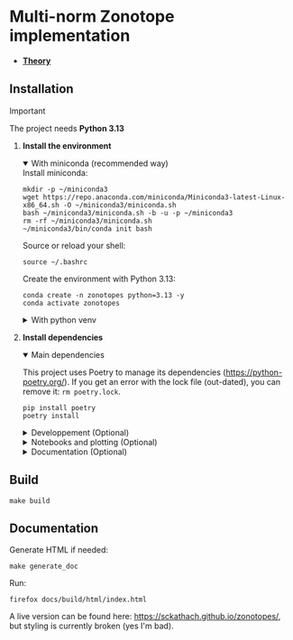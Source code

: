 # Multi-norm Zonotope implementation 

- [**Theory**](./paper/main.pdf)

## Installation
> [!IMPORTANT]
> The project needs **Python 3.13** 

1. **Install the environment**
    <details open>
    <summary>With miniconda (recommended way)</summary>
    Install miniconda: 

    ```shell
    mkdir -p ~/miniconda3
    wget https://repo.anaconda.com/miniconda/Miniconda3-latest-Linux-x86_64.sh -O ~/miniconda3/miniconda.sh
    bash ~/miniconda3/miniconda.sh -b -u -p ~/miniconda3
    rm -rf ~/miniconda3/miniconda.sh
    ~/miniconda3/bin/conda init bash
    ```

    Source or reload your shell:
    ```shell
    source ~/.bashrc
    ```

    Create the environment with Python 3.13:
    ```shell
    conda create -n zonotopes python=3.13 -y
    conda activate zonotopes
    ```
    </details>

    <details>
    <summary>With python venv</summary>
    
    ```shell 
    python -m venv .venv  
    source .venv/bin/activate
    ```
    </details>


2. **Install dependencies**
    <details open>
    <summary>Main dependencies</summary>

    This project uses Poetry to manage its dependencies (<https://python-poetry.org/>). If you get an error with the lock file (out-dated), you can remove it: `rm poetry.lock`. 

    ```shell
    pip install poetry 
    poetry install
    ```

    </details>
    
    <details>
    <summary>Developpement (Optional)</summary>

    Ruff and Mypy libraries for developpement.

    ```shell
    poetry install --with dev
    ```
    </details>

    <details>
    <summary>Notebooks and plotting (Optional)</summary>
    Necessary when working with Jupyter.

    ```shell
    poetry install --with plot
    ```
    </details>

    <details>
    <summary>Documentation (Optional)</summary>
    Used to generate the Sphinx documentation.

    ```shell
    poetry install --with docs
    ```
    </details>



## Build
```shell
make build
```

## Documentation
Generate HTML if needed: 
```shell
make generate_doc
```

Run: 
```shell
firefox docs/build/html/index.html
```

A live version can be found here: <https://sckathach.github.io/zonotopes/>, but styling is currently broken (yes I'm bad). 